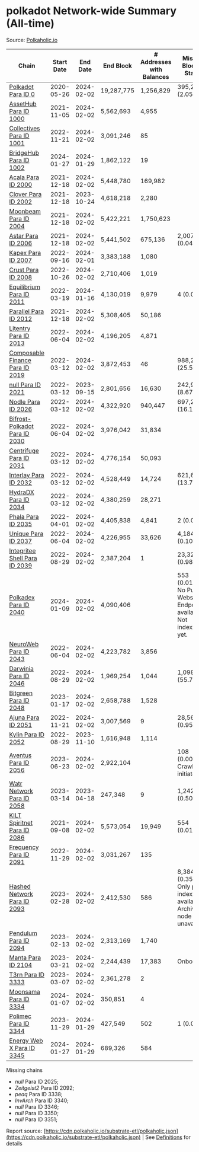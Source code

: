 # polkadot Network-wide Summary (All-time)

Source: [Polkaholic.io](https://polkaholic.io)


| Chain            | Start Date | End Date | End Block | # Addresses with Balances | Missing Blocks / Status |
| ---------------- | ---------- | ---------| --------- | ------------------------- | ----------------------- |
| [Polkadot Para ID 0](/polkadot/0-polkadot) | 2020-05-26 | 2024-02-02 | 19,287,775 |  1,256,829 | 395,281 (2.05%)  |
| [AssetHub Para ID 1000](/polkadot/1000-assethub) | 2021-11-05 | 2024-02-02 | 5,562,693 |  4,955 |    |
| [Collectives Para ID 1001](/polkadot/1001-collectives) | 2022-11-21 | 2024-02-02 | 3,091,246 |  85 |    |
| [BridgeHub Para ID 1002](/polkadot/1002-bridgehub) | 2024-01-27 | 2024-01-29 | 1,862,122 |  19 |    |
| [Acala Para ID 2000](/polkadot/2000-acala) | 2021-12-18 | 2024-02-02 | 5,448,780 |  169,982 |    |
| [Clover Para ID 2002](/polkadot/2002-clover) | 2021-12-18 | 2023-10-24 | 4,618,218 |  2,280 |    |
| [Moonbeam Para ID 2004](/polkadot/2004-moonbeam) | 2021-12-18 | 2024-02-02 | 5,422,221 |  1,750,623 |    |
| [Astar Para ID 2006](/polkadot/2006-astar) | 2021-12-18 | 2024-02-02 | 5,441,502 |  675,136 | 2,007 (0.04%)  |
| [Kapex Para ID 2007](/polkadot/2007-kapex) | 2022-09-16 | 2024-02-01 | 3,383,188 |  1,080 |    |
| [Crust Para ID 2008](/polkadot/2008-crust) | 2022-10-26 | 2024-02-02 | 2,710,406 |  1,019 |    |
| [Equilibrium Para ID 2011](/polkadot/2011-equilibrium) | 2022-03-19 | 2024-01-16 | 4,130,019 |  9,979 | 4 (0.00%)  |
| [Parallel Para ID 2012](/polkadot/2012-parallel) | 2021-12-18 | 2024-02-02 | 5,308,405 |  50,186 |    |
| [Litentry Para ID 2013](/polkadot/2013-litentry) | 2022-06-04 | 2024-02-02 | 4,196,205 |  4,871 |    |
| [Composable Finance Para ID 2019](/polkadot/2019-composable) | 2022-03-12 | 2024-02-02 | 3,872,453 |  46 | 988,228 (25.52%)  |
| [null Para ID 2021](/polkadot/2021-efinity) | 2022-03-12 | 2023-09-15 | 2,801,656 |  16,630 | 242,949 (8.67%)  |
| [Nodle Para ID 2026](/polkadot/2026-nodle) | 2022-03-12 | 2024-02-02 | 4,322,920 |  940,447 | 697,249 (16.13%)  |
| [Bifrost-Polkadot Para ID 2030](/polkadot/2030-bifrost) | 2022-06-04 | 2024-02-02 | 3,976,042 |  31,834 |    |
| [Centrifuge Para ID 2031](/polkadot/2031-centrifuge) | 2022-03-12 | 2024-02-02 | 4,776,154 |  50,093 |    |
| [Interlay Para ID 2032](/polkadot/2032-interlay) | 2022-03-12 | 2024-02-02 | 4,528,449 |  14,724 | 621,626 (13.73%)  |
| [HydraDX Para ID 2034](/polkadot/2034-hydradx) | 2022-03-12 | 2024-02-02 | 4,380,259 |  28,271 |    |
| [Phala Para ID 2035](/polkadot/2035-phala) | 2022-04-01 | 2024-02-02 | 4,405,838 |  4,841 | 2 (0.00%)  |
| [Unique Para ID 2037](/polkadot/2037-unique) | 2022-06-04 | 2024-02-02 | 4,226,955 |  33,626 | 4,184 (0.10%)  |
| [Integritee Shell Para ID 2039](/polkadot/2039-integritee) | 2022-08-29 | 2024-02-02 | 2,387,204 |  1 | 23,323 (0.98%)  |
| [Polkadex Para ID 2040](/polkadot/2040-polkadex) | 2024-01-09 | 2024-02-02 | 4,090,406 |   | 553 (0.01%) No Public Websocket Endpoint available: Not indexing yet. |
| [NeuroWeb Para ID 2043](/polkadot/2043-neuroweb) | 2022-06-04 | 2024-02-02 | 4,223,782 |  3,856 |    |
| [Darwinia Para ID 2046](/polkadot/2046-darwinia) | 2022-08-29 | 2024-02-02 | 1,969,254 |  1,044 | 1,098,047 (55.76%)  |
| [Bitgreen Para ID 2048](/polkadot/2048-bitgreen) | 2023-01-17 | 2024-02-02 | 2,658,788 |  1,528 |    |
| [Ajuna Para ID 2051](/polkadot/2051-ajuna) | 2022-11-21 | 2024-02-02 | 3,007,569 |  9 | 28,565 (0.95%)  |
| [Kylin Para ID 2052](/polkadot/2052-kylin) | 2022-08-29 | 2023-11-10 | 1,616,948 |  1,114 |    |
| [Aventus Para ID 2056](/polkadot/2056-aventus) | 2023-06-23 | 2024-02-02 | 2,922,104 |   | 108 (0.00%) Crawling initiated |
| [Watr Network Para ID 2058](/polkadot/2058-watr) | 2023-03-14 | 2023-04-18 | 247,348 |  9 | 1,242 (0.50%)  |
| [KILT Spiritnet Para ID 2086](/polkadot/2086-kilt) | 2021-09-08 | 2024-02-02 | 5,573,054 |  19,949 | 554 (0.01%)  |
| [Frequency Para ID 2091](/polkadot/2091-frequency) | 2022-11-29 | 2024-02-02 | 3,031,267 |  135 |    |
| [Hashed Network Para ID 2093](/polkadot/2093-hashed) | 2023-02-28 | 2024-02-02 | 2,412,530 |  586 | 8,384 (0.35%) Only partial index available: Archive node unavailable |
| [Pendulum Para ID 2094](/polkadot/2094-pendulum) | 2023-02-13 | 2024-02-02 | 2,313,169 |  1,740 |    |
| [Manta Para ID 2104](/polkadot/2104-manta) | 2023-03-21 | 2024-02-02 | 2,244,439 |  17,383 |   Onboarding |
| [T3rn Para ID 3333](/polkadot/3333-t3rn) | 2023-03-07 | 2024-02-02 | 2,361,278 |  2 |    |
| [Moonsama Para ID 3334](/polkadot/3334-moonsama) | 2024-01-07 | 2024-02-02 | 350,851 |  4 |    |
| [Polimec Para ID 3344](/polkadot/3344-polimec) | 2023-11-29 | 2024-01-29 | 427,549 |  502 | 1 (0.00%)  |
| [Energy Web X Para ID 3345](/polkadot/3345-energywebx) | 2024-01-27 | 2024-01-29 | 689,326 |  584 |    |

Missing chains


* *null* Para ID 2025; 
* *Zeitgeist2* Para ID 2092; 
* *peaq* Para ID 3338; 
* *InvArch* Para ID 3340; 
* *null* Para ID 3346; 
* *null* Para ID 3350; 
* *null* Para ID 3351; 

Report source: [https://cdn.polkaholic.io/substrate-etl/polkaholic.json](https://cdn.polkaholic.io/substrate-etl/polkaholic.json) | See [Definitions](/DEFINITIONS.md) for details

